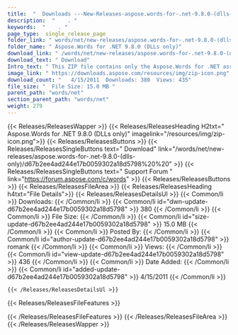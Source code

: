 ```yaml
---
title:  "  Downloads ---New-Releases-aspose.words-for-.net-9.8.0-(dlls-only) . " 
description:  "    . " 
keywords:  "    . " 
page_type:  single_release_page
folder_link: " words/net/new-releases/aspose.words-for-.net-9.8.0-(dlls-only)/"
folder_name: " Aspose.Words for .NET 9.8.0 (DLLs only)"
download_link: " /words/net/new-releases/aspose.words-for-.net-9.8.0-(dlls-only)/d67b2ee4ad244e17b0059302a18d5798"
download_text: " Download"
Intro_text: " This ZIP file contains only the Aspose.Words for .NET assemblies. The assemblies..."
image_link: " https://downloads.aspose.com/resources/img/zip-icon.png"
download_count: "   4/15/2011  Downloads: 380  Views: 435"
file_size: "  File Size: 15.0 MB "
parent_path: "words/net"
section_parent_path: "words/net"
weight: 279 
---
```


{{< Releases/ReleasesWapper >}}
  {{< Releases/ReleasesHeading H2txt=" Aspose.Words for .NET 9.8.0 (DLLs only)" imagelink="/resources/img/zip-icon.png">}}
  {{< Releases/ReleasesButtons >}}
    {{< Releases/ReleasesSingleButtons text=" Download" link="/words/net/new-releases/aspose.words-for-.net-9.8.0-(dlls-only)/d67b2ee4ad244e17b0059302a18d5798%20%20" >}}
    {{< Releases/ReleasesSingleButtons text=" Support Forum " link="https://forum.aspose.com/c/words" >}}
  {{< Releases/ReleasesButtons >}}
  {{< Releases/ReleasesFileArea >}}
    {{< Releases/ReleasesHeading h4txt="File Details">}}
    {{< Releases/ReleasesDetailsUl >}}
            {{< Common/li  >}} Downloads: {{< /Common/li >}} 
      {{< Common/li id="dwn-update-d67b2ee4ad244e17b0059302a18d5798" >}} 380 {{< /Common/li >}} 
      {{< Common/li  >}} File Size: {{< /Common/li >}} 
      {{< Common/li id="size-update-d67b2ee4ad244e17b0059302a18d5798" >}} 15.0 MB {{< /Common/li >}} 
      {{< Common/li  >}} Posted By: {{< /Common/li >}} 
      {{< Common/li id="author-update-d67b2ee4ad244e17b0059302a18d5798" >}} romank {{< /Common/li >}} 
      {{< Common/li  >}} Views: {{< /Common/li >}} 
      {{< Common/li id="view-update-d67b2ee4ad244e17b0059302a18d5798" >}} 436 {{< /Common/li >}} 
      {{< Common/li  >}} Date Added: {{< /Common/li >}} 
      {{< Common/li id="added-update-d67b2ee4ad244e17b0059302a18d5798" >}} 4/15/2011 {{< /Common/li >}} 

    {{< /Releases/ReleasesDetailsUl >}}

  {{< Releases/ReleasesFileFeatures >}}
      
  {{< /Releases/ReleasesFileFeatures >}}
 {{< /Releases/ReleasesFileArea >}}
{{< /Releases/ReleasesWapper >}}


